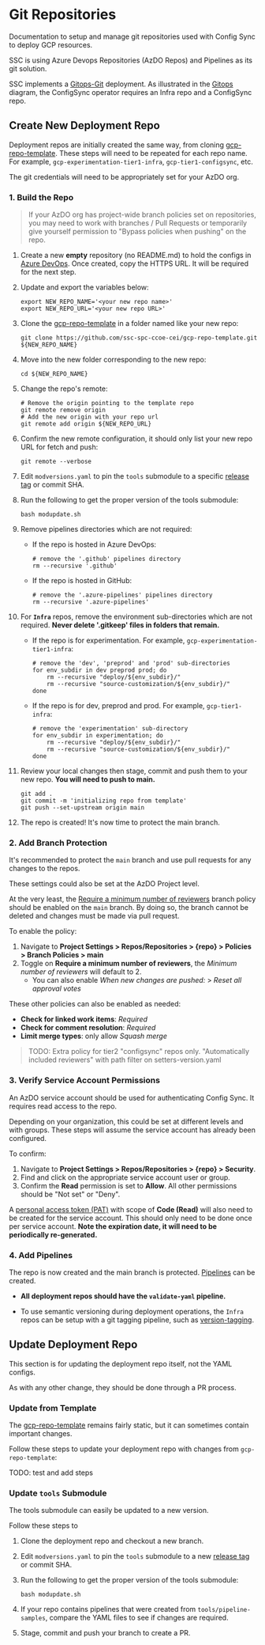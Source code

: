 # Git Repositories

Documentation to setup and manage git repositories used with Config Sync to deploy GCP resources.

SSC is using Azure Devops Repositories (AzDO Repos) and Pipelines as its git solution.

SSC implements a [Gitops-Git](https://github.com/GoogleCloudPlatform/pubsec-declarative-toolkit/tree/main/solutions/landing-zone-v2#gitops---git) deployment.
As illustrated in the [Gitops](../Architecture/Repository%20Structure.md#Gitops) diagram, the ConfigSync operator requires an Infra repo and a ConfigSync repo.

## Create New Deployment Repo

Deployment repos are initially created the same way, from cloning [gcp-repo-template](https://github.com/ssc-spc-ccoe-cei/gcp-repo-template.git).  These steps will need to be repeated for each repo name.  For example, `gcp-experimentation-tier1-infra`, `gcp-tier1-configsync`, etc.

The git credentials will need to be appropriately set for your AzDO org.

### 1. Build the Repo

> If your AzDO org has project-wide branch policies set on repositories, you may need to work with branches / Pull Requests or temporarily give yourself permission to "Bypass policies when pushing" on the repo.

1. Create a new **empty** repository (no README.md) to hold the configs in [Azure DevOps](https://docs.microsoft.com/en-us/azure/devops/repos/git/create-new-repo?view=azure-devops).  Once created, copy the HTTPS URL.  It will be required for the next step.

1. Update and export the variables below:

    ```shell
    export NEW_REPO_NAME='<your new repo name>'
    export NEW_REPO_URL='<your new repo URL>'
    ```

1. Clone the [gcp-repo-template](https://github.com/ssc-spc-ccoe-cei/gcp-repo-template.git) in a folder named like your new repo:

    ```shell
    git clone https://github.com/ssc-spc-ccoe-cei/gcp-repo-template.git ${NEW_REPO_NAME}
    ```

1. Move into the new folder corresponding to the new repo:

    ```shell
    cd ${NEW_REPO_NAME}
    ```

1. Change the repo's remote:

    ```shell
    # Remove the origin pointing to the template repo
    git remote remove origin
    # Add the new origin with your repo url
    git remote add origin ${NEW_REPO_URL}
    ```

1. Confirm the new remote configuration, it should only list your new repo URL for fetch and push:

    ```shell
    git remote --verbose
    ```

1. Edit `modversions.yaml` to pin the `tools` submodule to a specific [release tag](https://github.com/ssc-spc-ccoe-cei/gcp-tools/releases) or commit SHA.
1. Run the following to get the proper version of the tools submodule:

    ```shell
    bash modupdate.sh
    ```

1. Remove pipelines directories which are not required:
    - If the repo is hosted in Azure DevOps:

        ```shell
        # remove the '.github' pipelines directory
        rm --recursive '.github'
        ```

    - If the repo is hosted in GitHub:

        ```shell
        # remove the '.azure-pipelines' pipelines directory
        rm --recursive '.azure-pipelines'
        ```

1. For **`Infra`** repos, remove the environment sub-directories which are not required. **Never delete '.gitkeep' files in folders that remain.**
    - If the repo is for experimentation. For example, `gcp-experimentation-tier1-infra`:

        ```shell
        # remove the 'dev', 'preprod' and 'prod' sub-directories
        for env_subdir in dev preprod prod; do
            rm --recursive "deploy/${env_subdir}/"
            rm --recursive "source-customization/${env_subdir}/"
        done
        ```

    - If the repo is for dev, preprod and prod. For example, `gcp-tier1-infra`:

        ```shell
        # remove the 'experimentation' sub-directory
        for env_subdir in experimentation; do
            rm --recursive "deploy/${env_subdir}/"
            rm --recursive "source-customization/${env_subdir}/"
        done
        ```

1. Review your local changes then stage, commit and push them to your new repo.  **You will need to push to main.**

    ```shell
    git add .
    git commit -m 'initializing repo from template'
    git push --set-upstream origin main
    ```

1. The repo is created! It's now time to protect the main branch.

### 2. Add Branch Protection

It's recommended to protect the `main` branch and use pull requests for any changes to the repos.

These settings could also be set at the AzDO Project level.

At the very least, the [Require a minimum number of reviewers](https://learn.microsoft.com/en-us/azure/devops/repos/git/branch-policies?view=azure-devops&tabs=browser#require_reviewers) branch policy should be enabled on the `main` branch. By doing so, the branch cannot be deleted and changes must be made via pull request.

To enable the policy:

1. Navigate to **Project Settings > Repos/Repositories > {repo} > Policies > Branch Policies > main**
1. Toggle on **Require a minimum number of reviewers**, the *Minimum number of reviewers* will default to 2.
    - You can also enable *When new changes are pushed:* > *Reset all approval votes*

These other policies can also be enabled as needed:

- **Check for linked work items**: *Required*
- **Check for comment resolution**: *Required*
- **Limit merge types**: only allow *Squash merge*

> TODO: Extra policy for tier2 "configsync" repos only. "Automatically included reviewers" with path filter on setters-version.yaml

### 3. Verify Service Account Permissions

An AzDO service account should be used for authenticating Config Sync.  It requires read access to the repo.

Depending on your organization, this could be set at different levels and with groups.  These steps will assume the service account has already been configured.

To confirm:

1. Navigate to **Project Settings > Repos/Repositories > {repo} > Security**.
1. Find and click on the appropriate service account user or group.
1. Confirm the **Read** permission is set to **Allow**.  All other permissions should be "Not set" or "Deny".

A [personal access token (PAT)](https://learn.microsoft.com/en-us/azure/devops/organizations/accounts/use-personal-access-tokens-to-authenticate?view=azure-devops&tabs=Windows) with scope of **Code (Read)** will also need to be created for the service account.  This should only need to be done once per service account.  **Note the expiration date, it will need to be periodically re-generated.**

### 4. Add Pipelines

The repo is now created and the main branch is protected.  [Pipelines](./Pipelines.md) can be created.

- **All deployment repos should have the `validate-yaml` pipeline.**

- To use semantic versioning during deployment operations, the `Infra` repos can be setup with a git tagging pipeline, such as [version-tagging](https://github.com/ssc-spc-ccoe-cei/gcp-tools/tree/main/pipeline-samples/version-tagging).

## Update Deployment Repo

This section is for updating the deployment repo itself, not the YAML configs.

As with any other change, they should be done through a PR process.

### Update from Template

The [gcp-repo-template](https://github.com/ssc-spc-ccoe-cei/gcp-repo-template.git) remains fairly static, but it can sometimes contain important changes.

Follow these steps to update your deployment repo with changes from `gcp-repo-template`:

TODO: test and add steps

### Update `tools` Submodule

The tools submodule can easily be updated to a new version.

Follow these steps to

1. Clone the deployment repo and checkout a new branch.
1. Edit `modversions.yaml` to pin the `tools` submodule to a new [release tag](https://github.com/ssc-spc-ccoe-cei/gcp-tools/releases) or commit SHA.
1. Run the following to get the proper version of the tools submodule:

    ```shell
    bash modupdate.sh
    ```

1. If your repo contains pipelines that were created from `tools/pipeline-samples`, compare the YAML files to see if changes are required.
1. Stage, commit and push your branch to create a PR.
